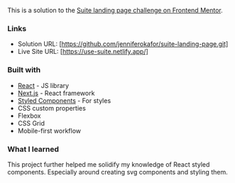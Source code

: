 This is a solution to the [Suite landing page challenge on Frontend Mentor](https://www.frontendmentor.io/challenges/suite-landing-page-tj_eaU-Ra). 

### Links

- Solution URL: [https://github.com/jenniferokafor/suite-landing-page.git]
- Live Site URL: [https://use-suite.netlify.app/]

### Built with

- [React](https://reactjs.org/) - JS library
- [Next.js](https://nextjs.org/) - React framework
- [Styled Components](https://styled-components.com/) - For styles
- CSS custom properties
- Flexbox
- CSS Grid
- Mobile-first workflow

### What I learned

This project further helped me solidify my knowledge of React styled components. Especially around creating svg components and styling them. 
